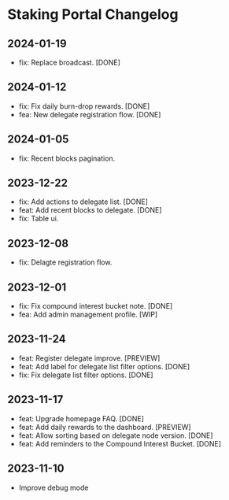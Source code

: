 # Staking Portal Changelog
## 2024-01-19
- fix: Replace broadcast. [DONE]

## 2024-01-12
- fix: Fix daily burn-drop rewards. [DONE]
- fea: New delegate registration flow. [DONE]

## 2024-01-05
- fix: Recent blocks pagination.

## 2023-12-22
- fix: Add actions to delegate list. [DONE]
- feat: Add recent blocks to delegate. [DONE]
- fix: Table ui.

## 2023-12-08
- fix: Delagte registration flow.

## 2023-12-01
- fix: Fix compound interest bucket note. [DONE]
- fea: Add admin management profile. [WIP]
## 2023-11-24
- feat: Register delegate improve. [PREVIEW]
- feat: Add label for delegate list filter options. [DONE]
- fix: Fix delegate list filter options. [DONE]
## 2023-11-17
- feat: Upgrade homepage FAQ. [DONE]
- feat: Add daily rewards to the dashboard. [PREVIEW]
- feat: Allow sorting based on delegate node version. [DONE]
- feat: Add reminders to the Compound Interest Bucket. [DONE]
## 2023-11-10
- Improve debug mode
